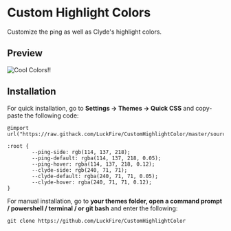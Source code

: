 # Custom Highlight Colors
Customize the ping as well as Clyde's highlight colors.

## Preview 
![Cool Colors!!](https://cdn.discordapp.com/attachments/738968109288914976/750129515283611689/unknown.png)

## Installation
For quick installation, go to **Settings -> Themes -> Quick CSS** and copy-paste the following code:

    @import url("https://raw.githack.com/LuckFire/CustomHighlightColor/master/source.css");

    :root {
            --ping-side: rgb(114, 137, 218);
            --ping-default: rgba(114, 137, 218, 0.05);
            --ping-hover: rgba(114, 137, 218, 0.12);
            --clyde-side: rgb(240, 71, 71); 
            --clyde-default: rgba(240, 71, 71, 0.05);
            --clyde-hover: rgba(240, 71, 71, 0.12);
    }
    
For manual installation, go to **your themes folder, open a command prompt / powershell / terminal / or git bash** and enter the following:

    git clone https://github.com/LuckFire/CustomHighlightColor
